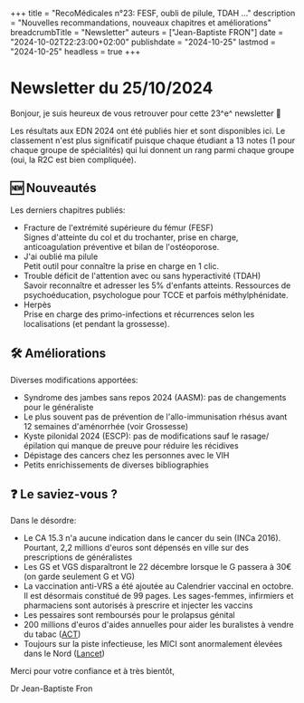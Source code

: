+++
title = "RecoMédicales n°23: FESF, oubli de pilule, TDAH ..."
description = "Nouvelles recommandations, nouveaux chapitres et améliorations"
breadcrumbTitle = "Newsletter"
auteurs = ["Jean-Baptiste FRON"]
date = "2024-10-02T22:23:00+02:00"
publishdate = "2024-10-25"
lastmod = "2024-10-25"
headless = true
+++

# Newsletter du 25/10/2024

Bonjour, je suis heureux de vous retrouver pour cette 23^e^ newsletter 📰

Les résultats aux EDN 2024 ont été publiés hier et sont disponibles ici. Le classement n'est plus significatif puisque chaque étudiant a 13 notes (1 pour chaque groupe de spécialités) qui lui donnent un rang parmi chaque groupe (oui, la R2C est bien compliquée).

## 🆕 Nouveautés

Les derniers chapitres publiés:

- Fracture de l'extrémité supérieure du fémur (FESF)  
  Signes d'atteinte du col et du trochanter, prise en charge, anticoagulation préventive et bilan de l'ostéoporose.
- J'ai oublié ma pilule  
  Petit outil pour connaître la prise en charge en 1 clic.
- Trouble déficit de l'attention avec ou sans hyperactivité (TDAH)  
  Savoir reconnaître et adresser les 5% d'enfants atteints. Ressources de psychoéducation, psychologue pour TCCE et parfois méthylphénidate.
- Herpès  
  Prise en charge des primo-infections et récurrences selon les localisations (et pendant la grossesse).

## 🛠️ Améliorations

Diverses modifications apportées:

- Syndrome des jambes sans repos 2024 (AASM): pas de changements pour le généraliste
- Le plus souvent pas de prévention de l'allo-immunisation rhésus avant 12 semaines d'aménorrhée (voir Grossesse)
- Kyste pilonidal 2024 (ESCP): pas de modifications sauf le rasage/épilation qui manque de preuve pour réduire les récidives
- Dépistage des cancers chez les personnes avec le VIH
- Petits enrichissements de diverses bibliographies

## ❓ Le saviez-vous ?

Dans le désordre:

- Le CA 15.3 n'a aucune indication dans le cancer du sein (INCa 2016). Pourtant, 2,2 millions d'euros sont dépensés en ville sur des prescriptions de généralistes
- Les GS et VGS disparaîtront le 22 décembre lorsque le G passera à 30€ (on garde seulement G et VG)
- La vaccination anti-VRS a été ajoutée au Calendrier vaccinal en octobre. Il est désormais constitué de 99 pages. Les sages-femmes, infirmiers et pharmaciens sont autorisés à prescrire et injecter les vaccins
- Les pessaires sont remboursés pour le prolapsus génital
- 200 millions d'euros d'aides annuelles pour aider les buralistes à vendre du tabac ([ACT](https://alliancecontreletabac.org/2024/10/01/44-milliards-daides-publiques-pour-les-activites-lucratives-des-buralistes/))
- Toujours sur la piste infectieuse, les MICI sont anormalement élevées dans le Nord ([Lancet](https://www.thelancet.com/journals/lanepe/article/PIIS2666-7762(24)00264-3/fulltext))

Merci pour votre confiance et à très bientôt,

Dr Jean-Baptiste Fron
